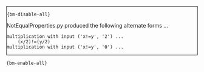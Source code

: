 <div style="border:1px solid black;">

`{bm-disable-all}`

NotEqualProperties.py produced the following alternate forms ...

```
multiplication with input ('x!=y', '2') ...
    (x/2)!=(y/2)
multiplication with input ('x!=y', '0') ...
```

</div>

`{bm-enable-all}`

